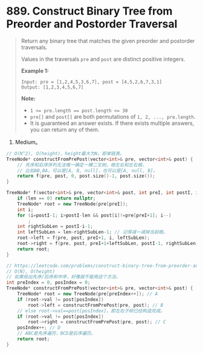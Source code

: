 # 889. Construct Binary Tree from Preorder and Postorder Traversal

> Return any binary tree that matches the given preorder and postorder traversals.
>
> Values in the traversals `pre` and `post` are distinct positive integers.
>
> **Example 1:**
>
> ```
> Input: pre = [1,2,4,5,3,6,7], post = [4,5,2,6,7,3,1]
> Output: [1,2,3,4,5,6,7]
> ```
>
> **Note:**
>
> - `1 <= pre.length == post.length <= 30`
> - `pre[]` and `post[]` are both permutations of `1, 2, ..., pre.length`.
> - It is guaranteed an answer exists. If there exists multiple answers, you can return any of them.

1. Medium。

```cpp
// O(N^2), O(height)，height最大为N，即单链表。
TreeNode* constructFromPrePost(vector<int>& pre, vector<int>& post) {
    // 先序和后序序列无法唯一确定一棵二叉树。根左右和左右根，
    // 比如AB,BA，可以是[A, B, null]，也可以是[A, null, B]。
    return f(pre, post, 0, post.size()-1, post.size());
}

TreeNode* f(vector<int>& pre, vector<int>& post, int preI, int postI, int len) {
    if (len == 0) return nullptr;
    TreeNode* root = new TreeNode(pre[preI]);
    int i;
    for (i=postI-1; i>postI-len && post[i]!=pre[preI+1]; i--)
        ;
    int rightSubLen = postI-i-1;
    int leftSubLen = len-rightSubLen-1; // 记得减一减掉当前根。
    root->left = f(pre, post, preI+1, i, leftSubLen);
    root->right = f(pre, post, preI+1+leftSubLen, postI-1, rightSubLen);
    return root;
}
```

```cpp
// https://leetcode.com/problems/construct-binary-tree-from-preorder-and-postorder-traversal/discuss/161268/C%2B%2BJavaPython-One-Pass-Real-O(N)
// O(N), O(height)
// 如果给出先序/后序和中序，好像就不能用这个方法。
int preIndex = 0, posIndex = 0;
TreeNode* constructFromPrePost(vector<int>& pre, vector<int>& post) {
    TreeNode* root = new TreeNode(pre[preIndex++]); // A
    if (root->val != post[posIndex])
        root->left = constructFromPrePost(pre, post); // B
    // else root->val==post[posIndex]，即左右子树已经构造完成。
    if (root->val != post[posIndex])
        root->right = constructFromPrePost(pre, post); // C
    posIndex++; // D
    // ABC是先序遍历，BCD是后序遍历。
    return root;
}
```

